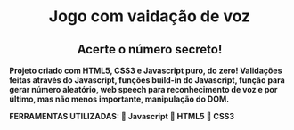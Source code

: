 <h1 align="center">Jogo com vaidação de voz</h1>
<h2 align="center">Acerte o número secreto!</h2>
<p><strong>Projeto criado com HTML5, CSS3 e Javascript puro, do zero! Validações feitas através do Javascript, funções build-in do Javascript, 
função para gerar número aleatório, web speech para reconhecimento de voz e por último, mas não menos importante, manipulação do DOM.

FERRAMENTAS UTILIZADAS:
:hammer: Javascript
:hammer: HTML5
:hammer: CSS3
